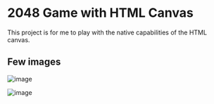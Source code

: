 # 2048 Game with HTML Canvas

This project is for me to play with the native capabilities of the HTML canvas.

## Few images

![image](https://github.com/user-attachments/assets/f726ea99-c0fe-4467-a824-942217e8db38)

![image](https://github.com/user-attachments/assets/aa4c8329-d761-4a31-9250-f3830d413ebe)

